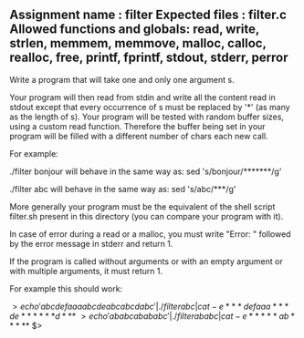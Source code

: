 Assignment name              : filter
Expected files               : filter.c
Allowed functions and globals: read, write, strlen, memmem, memmove, malloc, calloc,
realloc, free, printf, fprintf, stdout, stderr, perror
--------------------------------------------------------------------------------

Write a program that will take one and only one argument s.

Your program will then read from stdin and write all the content read in stdout
except that every occurrence of s must be replaced by '*' (as many as the length
of s). Your program will be tested with random buffer sizes, using a custom read
function. Therefore the buffer being set in your program will be filled with a
different number of chars each new call.


For example:

./filter bonjour
will behave in the same way as:
sed 's/bonjour/*******/g'

./filter abc
will behave in the same way as:
sed 's/abc/***/g'

More generally your program must be the equivalent of the shell script filter.sh
present in this directory (you can compare your program with it).

In case of error during a read or a malloc, you must write "Error: " followed by
the error message in stderr and return 1.

If the program is called without arguments or with an empty argument or with multiple
arguments, it must return 1.

For example this should work:

$> echo 'abcdefaaaabcdeabcabcdabc' | ./filter abc | cat -e
***defaaa***de******d***$
$> echo 'ababcabababc' | ./filter ababc | cat -e
*****ab*****$
$>
